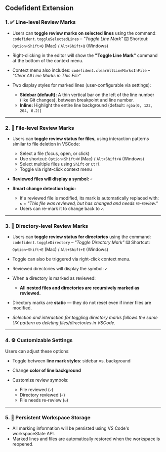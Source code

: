## Codefident Extension

### 1. ✅ **Line-level Review Marks**

- Users can **toggle review marks on selected lines** using the command:
  `codefident.toggleSelectedLines` – *"Toggle Line Mark"*
  ⌨️ Shortcut: `Option+Shift+Q` (Mac) / `Alt+Shift+Q` (Windows)

- Right-clicking in the editor will show the **"Toggle Line Mark"** command at the bottom of the context menu.

- Context menu also includes:
  `codefident.clearAllLineMarksInFile` – *"Clear All Line Marks in This File"*

- Two display styles for marked lines (user-configurable via settings):

  * **Sidebar (default):** A thin vertical bar on the left of the line number (like Git changes), between breakpoint and line number.
  * **Inline:** Highlight the entire line background (default: `rgba(0, 122, 204, 0.2)`)

---

### 2. 📄 **File-level Review Marks**

- Users can **toggle review status for files**, using interaction patterns similar to file deletion in VSCode:

  * Select a file (focus, open, or click)
  * Use shortcut: `Option+Shift+W` (Mac) / `Alt+Shift+W` (Windows)
  * Select multiple files using `Shift` or `Ctrl`
  * Toggle via right-click context menu

- **Reviewed files will display a symbol: `✓`**

- **Smart change detection logic:**

  * If a reviewed file is modified, its mark is automatically replaced with:
    `↻` = *"This file was reviewed, but has changed and needs re-review."*
  * Users can re-mark it to change back to `✓`.

---

### 3. 📁 **Directory-level Review Marks**

- Users can **toggle review status for directories** using the command:
  `codefident.toggleDirectory` – *"Toggle Directory Mark"*
  ⌨️ Shortcut: `Option+Shift+E` (Mac) / `Alt+Shift+E` (Windows)

- Toggle can also be triggered via right-click context menu.

- Reviewed directories will display the symbol: `✓`

- When a directory is marked as reviewed:

  * **All nested files and directories are recursively marked as reviewed.**

- Directory marks are **static** — they do not reset even if inner files are modified.

- *Selection and interaction for toggling directory marks follows the same UX pattern as deleting files/directories in VSCode.*

---

### 4. ⚙️ **Customizable Settings**

Users can adjust these options:

- Toggle between **line mark styles**: sidebar vs. background
* Change **color of line background**
- Customize review symbols:

  * File reviewed (`✓`)
  * Directory reviewed (`✓`)
  * File needs re-review (`↻`)

---

### 5. 💾 **Persistent Workspace Storage**

- All marking information will be persisted using VS Code's workspaceState API.
- Marked lines and files are automatically restored when the workspace is reopened.

